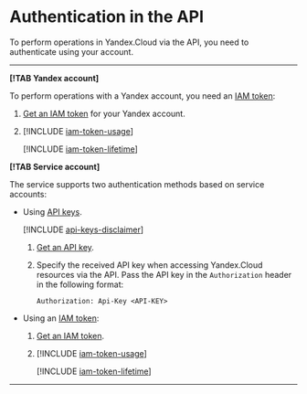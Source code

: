 # Authentication in the API

To perform operations in Yandex.Cloud via the API, you need to authenticate using your account.

---

**[!TAB Yandex account]**

To perform operations with a Yandex account, you need an [IAM token](../iam/concepts/authorization/iam-token.md):

1. [Get an IAM token](../iam/operations/iam-token/create.md) for your Yandex account.

2. [!INCLUDE [iam-token-usage](iam-token-usage.md)]

    [!INCLUDE [iam-token-lifetime](iam-token-lifetime.md)]

**[!TAB Service account]**

The service supports two authentication methods based on service accounts:

* Using [API keys](../iam/concepts/authorization/api-key).

    [!INCLUDE [api-keys-disclaimer](iam/api-keys-disclaimer.md)]

    1. [Get an API key](../iam/operations/api-key/create.md).

    2. Specify the received API key when accessing Yandex.Cloud resources via the API. Pass the API key in the `Authorization` header in the following format:

        ```
        Authorization: Api-Key <API-KEY>
        ```

* Using an [IAM token](../iam/concepts/authorization/iam-token.md):

    1. [Get an IAM token](../iam/operations/iam-token/create-for-sa.md).

    2. [!INCLUDE [iam-token-usage](iam-token-usage.md)]

        [!INCLUDE [iam-token-lifetime](iam-token-lifetime.md)]

---

